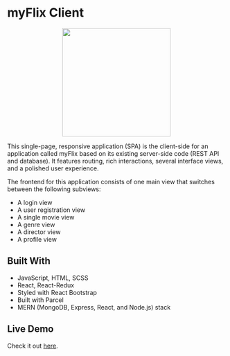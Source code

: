 # myFlix Client
<p align="center">
  <img height="250" src="https://i.imgur.com/xBEI9ZG.png" >
</p>
This single-page, responsive application  (SPA) is the client-side for an application called myFlix based on its existing server-side code (REST API and database). It features  routing, rich interactions, several interface views, and a polished user experience.

The frontend for this application consists of one main view that switches between the following subviews:
- A login view
- A user registration view
- A single movie view
- A genre view
- A director view
- A profile view

## Built With
- JavaScript,  HTML, SCSS
- React, React-Redux
- Styled with React Bootstrap
- Built with Parcel
- MERN (MongoDB, Express, React, and Node.js) stack

## Live Demo
Check it out [here](https://myghibli.netlify.app/).
